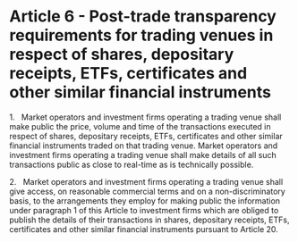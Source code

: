 # Article 6 - Post-trade transparency requirements for trading venues in respect of shares, depositary receipts, ETFs, certificates and other similar financial instruments


1.   Market operators and investment firms operating a trading venue shall make public the price, volume and time of the transactions executed in respect of shares, depositary receipts, ETFs, certificates and other similar financial instruments traded on that trading venue. Market operators and investment firms operating a trading venue shall make details of all such transactions public as close to real-time as is technically possible.

2.   Market operators and investment firms operating a trading venue shall give access, on reasonable commercial terms and on a non-discriminatory basis, to the arrangements they employ for making public the information under paragraph 1 of this Article to investment firms which are obliged to publish the details of their transactions in shares, depositary receipts, ETFs, certificates and other similar financial instruments pursuant to Article 20.
